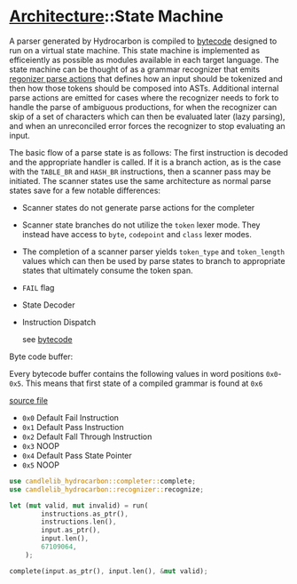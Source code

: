 # [Architecture](./architecture.index.md)::State Machine

A parser generated by Hydrocarbon is compiled to [bytecode](./architecture.bytecode.index.md) designed to run on a virtual state machine. This state machine is implemented as efficeiently
as possible as modules available in each target language. The state machine can be thought of as a grammar recognizer that emits [regonizer parse actions](./architecture.recognizer_parse_actions.index.md) that defines how an input should be tokenized and then how those tokens should be composed into ASTs. Additional internal parse actions are emitted for cases where the recognizer needs to fork to handle the parse of ambiguous productions, for when the recognizer can skip of a set of characters which can then be evaluated later (lazy parsing), and when an unreconciled error forces the recognizer to stop evaluating an input.

The basic flow of a parse state is as follows: The first instruction is decoded and the appropriate handler is called. If it is a branch action,
as is the case with the `TABLE_BR` and `HASH_BR` instructions, then a scanner pass may be initiated. The scanner states use the same architecture as 
normal parse states save for a few notable differences: 
- Scanner states do not generate parse actions for the completer
- Scanner state branches do not utilize the `token` lexer mode. They instead have access to `byte`, `codepoint` and `class` lexer modes.
- The completion of a scanner parser yields `token_type` and `token_length` values which can then be used by parse states to branch to 
appropriate states that ultimately consume the token span.

- `FAIL` flag
- State Decoder
- Instruction Dispatch
    
    see [bytecode]("./architecture.bytecode.index.md)

Byte code buffer:

Every bytecode buffer contains the following values in word positions
`0x0`-`0x5`. This means that first state of a compiled grammar is found at 
`0x6` 

[source file](../source/typescript/build/bytecode.ts)

- `0x0` Default Fail Instruction
- `0x1` Default Pass Instruction
- `0x2` Default Fall Through Instruction
- `0x3` NOOP
- `0x4` Default Pass State Pointer
- `0x5` NOOP


```rust
use candlelib_hydrocarbon::completer::complete;
use candlelib_hydrocarbon::recognizer::recognize;

let (mut valid, mut invalid) = run(
        instructions.as_ptr(),
        instructions.len(),
        input.as_ptr(),
        input.len(),
        67109064,
    );

complete(input.as_ptr(), input.len(), &mut valid);

```
